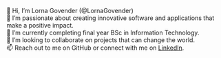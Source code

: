 
👋 Hi, I’m Lorna Govender (@LornaGovender)  
👀 I’m passionate about creating innovative software and applications that make a positive impact.  
🌱 I’m currently completing final year BSc in Information Technology.  
💞️ I’m looking to collaborate on projects that can change the world.  
📫 Reach out to me on GitHub or connect with me on [LinkedIn](https://www.linkedin.com/in/lornagovender).
<!---
LornaGovender/LornaGovender is a ✨ special ✨ repository because its `README.md` (this file) appears on your GitHub profile.
You can click the Preview link to take a look at your changes.
--->
